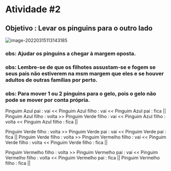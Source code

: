 # Atividade #2

## Objetivo : Levar os pinguins para o outro lado

![image-20220315113143185](C:\Users\Edilson\AppData\Roaming\Typora\typora-user-images\image-20220315113143185.png)

### obs: Ajudar os pinguins a chegar à margem oposta.

### obs: Lembre-se de que os filhotes assustam-se e fogem se seus pais não estiverem na msm margem que eles e se houver  adultos de outras famílias por perto.

### obs: Para mover 1 ou 2 pinguins para o gelo, pois o gelo não pode se mover por conta própria.



Pinguim Azul pai : vai << 
Pinguim Azul filho : vai <<
Pinguim Azul pai : fica ||
Pinguim Azul filho : volta >>
Pinguim Verde filho : vai <<
Pinguim Azul filho : volta <<
Pinguim Azul filho : fica ||

Pinguim Verde filho : volta >>
Pinguim Verde pai : vai <<
Pinguim Verde pai : fica ||
Pinguim Verde filho : volta >>
Pinguim Vermelho filho : vai <<
Pinguim Verde filho : volta <<
Pinguim Verde filho : fica ||

Pinguim Vermelho filho : volta >>
Pinguim Vermelho pai : vai << 
Pinguim Vermelho filho : volta <<
Pinguim Vermelho pai : fica ||
Pinguim Vermelho filho : fica ||